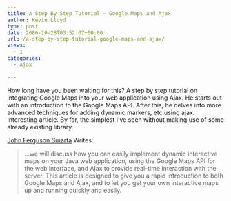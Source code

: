 ```yaml
---
title: A Step By Step Tutorial – Google Maps and Ajax
author: Kevin Lloyd
type: post
date: 2006-10-28T03:52:07+00:00
url: /a-step-by-step-tutorial-google-maps-and-ajax/
views:
  - 1
categories:
  - Ajax

---
```

How long have you been waiting for this? A step by step tutorial on integrating Google Maps into your web application using Ajax. He starts out with an introduction to the Google Maps API. After this, he delves into more advanced techniques for adding dynamic markers, etc using ajax. Interesting article. By far, the simplest I&#8217;ve seen without making use of some already existing library.
  
[John Ferguson Smarta][1] Writes:

> &#8230;we will discuss how you can easily implement dynamic interactive maps on your Java web application, using the Google Maps API for the web interface, and Ajax to provide real-time interaction with the server. This article is designed to give you a rapid introduction to both Google Maps and Ajax, and to let you get your own interactive maps up and running quickly and easily.

 [1]: http://today.java.net/pub/a/today/2006/10/25/integrating-google-maps-into-web-application.html